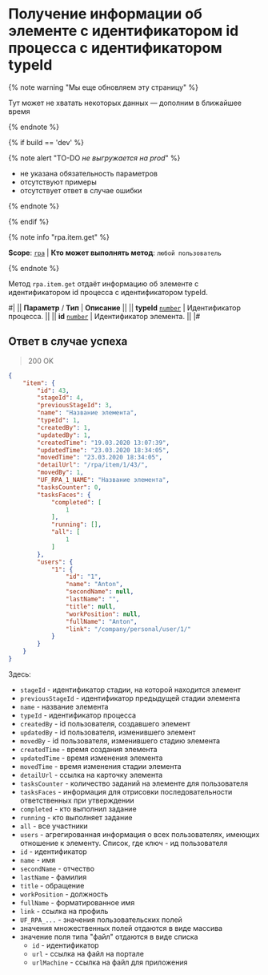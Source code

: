 # Получение информации об элементе с идентификатором id процесса с идентификатором typeId

{% note warning "Мы еще обновляем эту страницу" %}

Тут может не хватать некоторых данных — дополним в ближайшее время

{% endnote %}

{% if build == 'dev' %}

{% note alert "TO-DO _не выгружается на prod_" %}

- не указана обязательность параметров
- отсутствуют примеры
- отсутствует ответ в случае ошибки

{% endnote %}

{% endif %}


{% note info "rpa.item.get" %}

**Scope**: [`rpa`](../../../scopes/permissions.md) | **Кто может выполнять метод**: `любой пользователь`

{% endnote %}

Метод `rpa.item.get` отдаёт информацию об элементе с идентификатором id процесса с идентификатором typeId.

#|
|| **Параметр** / **Тип** | **Описание** ||
|| **typeId** 
[`number`](../../../data-types.md) | Идентификатор процесса. ||
|| **id** 
[`number`](../../../data-types.md) | Идентификатор элемента. ||
|#

## Ответ в случае успеха

> 200 OK

```json
{
    "item": {
        "id": 43,
        "stageId": 4,
        "previousStageId": 3,
        "name": "Название элемента",
        "typeId": 1,
        "createdBy": 1,
        "updatedBy": 1,
        "createdTime": "19.03.2020 13:07:39",
        "updatedTime": "23.03.2020 18:34:05",
        "movedTime": "23.03.2020 18:34:05",
        "detailUrl": "/rpa/item/1/43/",
        "movedBy": 1,
        "UF_RPA_1_NAME": "Название элемента",
        "tasksCounter": 0,
        "tasksFaces": {
            "completed": [
                1
            ],
            "running": [],
            "all": [
                1
            ]
        },
        "users": {
            "1": {
                "id": "1",
                "name": "Anton",
                "secondName": null,
                "lastName": "",
                "title": null,
                "workPosition": null,
                "fullName": "Anton",
                "link": "/company/personal/user/1/"
            }
        }
    }
}
```

Здесь:

- `stageId` - идентификатор стадии, на которой находится элемент
- `previousStageId` - идентификатор предыдущей стадии элемента
- `name` - название элемента
- `typeId` - идентификатор процесса
- `createdBy` - id пользователя, создавшего элемент
- `updatedBy` - id пользователя, изменившего элемент
- `movedBy` - id пользователя, изменившего стадию элемента
- `createdTime` - время создания элемента
- `updatedTime` - время изменения элемента
- `movedTime` - время изменения стадии элемента
- `detailUrl` - ссылка на карточку элемента
- `tasksCounter` - количество заданий на элементе для пользователя
- `tasksFaces` - информация для отрисовки последовательности ответственных при утверждении
- `completed` - кто выполнил задание
- `running` - кто выполняет задание
- `all` - все участники
- `users` - агрегированная информация о всех пользователях, имеющих отношение к элементу. Список, где ключ - ид пользователя
- `id` - идентификатор
- `name` - имя
- `secondName` - отчество
- `lastName` - фамилия
- `title` - обращение
- `workPosition` - должность
- `fullName` - форматированное имя
- `link` - ссылка на профиль
- `UF_RPA_...` - значения пользовательских полей
- значения множественных полей отдаются в виде массива
- значение поля типа "файл" отдаются в виде списка
    - `id` - идентификатор
    - `url` - ссылка на файл на портале
    - `urlMachine` - ссылка на файл для приложения
